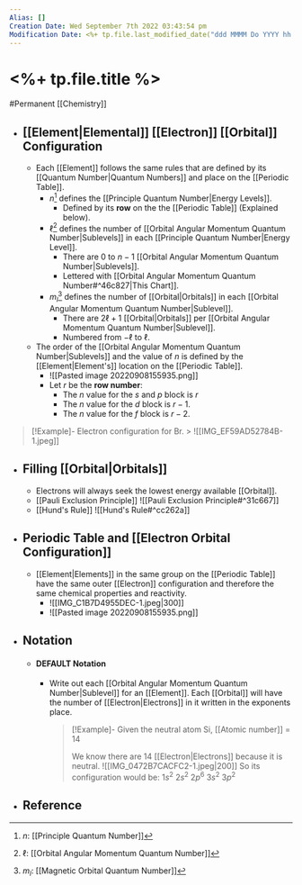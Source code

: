 ```yaml
---
Alias: []
Creation Date: Wed September 7th 2022 03:43:54 pm 
Modification Date: <%+ tp.file.last_modified_date("ddd MMMM Do YYYY hh:mm:ss a") %>
---
```

# <%+ tp.file.title %>
#Permanent [[Chemistry]]

- ## [[Element|Elemental]] [[Electron]] [[Orbital]] Configuration
	- Each [[Element]] follows the same rules that are defined by its [[Quantum Number|Quantum Numbers]] and place on the [[Periodic Table]].
		- $n$[^1] defines the [[Principle Quantum Number|Energy Levels]].
			- Defined by its **row** on the the [[Periodic Table]] (Explained below).
		- $\ell$[^2] defines the number of [[Orbital Angular Momentum Quantum Number|Sublevels]] in each [[Principle Quantum Number|Energy Level]].
			- There are $0$ to $n-1$ [[Orbital Angular Momentum Quantum Number|Sublevels]].
			- Lettered with [[Orbital Angular Momentum Quantum Number#^46c827|This Chart]].
		- $m_l$[^3] defines the number of [[Orbital|Orbitals]] in each [[Orbital Angular Momentum Quantum Number|Sublevel]].
			- There are $2\ell+1$ [[Orbital|Orbitals]] per [[Orbital Angular Momentum Quantum Number|Sublevel]].
			- Numbered from $-\ell$ to $\ell$.
	- The order of the [[Orbital Angular Momentum Quantum Number|Sublevels]] and the value of $n$ is defined by the [[Element|Element's]] location on the [[Periodic Table]].
		- ![[Pasted image 20220908155935.png]]
		- Let $r$ be the **row number**:
			- The $n$ value for the $s$ and $p$ block is $r$
			- The $n$ value for the $d$ block is $r-1$.
			- The $n$ value for the $f$ block is $r-2$.
	
> [!Example]-
> Electron configuration for Br.
	> ![[IMG_EF59AD52784B-1.jpeg]]
	  
- ## Filling [[Orbital|Orbitals]]
	- Electrons will always seek the lowest energy available [[Orbital]].
	- [[Pauli Exclusion Principle]]
	![[Pauli Exclusion Principle#^31c667]]
	- [[Hund's Rule]]
	![[Hund's Rule#^cc262a]]
- ## Periodic Table and [[Electron Orbital Configuration]]
	- [[Element|Elements]] in the same group on the [[Periodic Table]] have the same outer [[Electron]] configuration and therefore the same chemical properties and reactivity.
		- ![[IMG_C1B7D4955DEC-1.jpeg|300]]
		- ![[Pasted image 20220908155935.png]]
- ## Notation
	- #### DEFAULT Notation
		- Write out each [[Orbital Angular Momentum Quantum Number|Sublevel]] for an [[Element]]. Each [[Orbital]] will have the number of [[Electron|Electrons]] in it written in the exponents place.
		  > [!Example]-
		  > Given the neutral atom Si, [[Atomic number]] = 14
		  > 
		  > We know there are 14 [[Electron|Electrons]] because it is neutral.
		  > ![[IMG_0472B7CACFC2-1.jpeg|200]]
		  > So its configuration would be: $1s^2$ $2s^2$ $2p^6$ $3s^2$ $3p^2$
- ## Reference

[^1]: $n$: [[Principle Quantum Number]]
[^2]: $\ell$: [[Orbital Angular Momentum Quantum Number]]
[^3]: $m_l$: [[Magnetic Orbital Quantum Number]]
